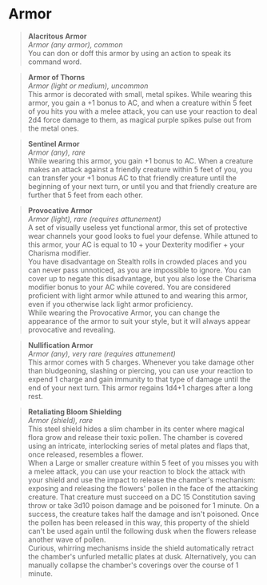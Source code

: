 # Armor

> **Alacritous Armor**  
> *Armor (any armor), common*  
> You can don or doff this armor by using an action to speak its command word.

> **Armor of Thorns**  
> *Armor (light or medium), uncommon*  
> This armor is decorated with small, metal spikes.  While wearing this armor, you gain a +1 bonus to AC, and when a creature within 5 feet of you hits you with a melee attack, you can use your reaction to deal 2d4 force damage to them, as magical purple spikes pulse out from the metal ones.

> **Sentinel Armor**  
> *Armor (any), rare*  
> While wearing this armor, you gain +1 bonus to AC.  When a creature makes an attack against a friendly creature within 5 feet of you, you can transfer your +1 bonus AC to that friendly creature until the beginning of your next turn, or until you and that friendly creature are further that 5 feet from each other.

> **Provocative Armor**  
> *Armor (light), rare (requires attunement)*  
> A set of visually useless yet functional armor, this set of protective wear channels your good looks to fuel your defense.  While attuned to this armor, your AC is equal to 10 + your Dexterity modifier + your Charisma modifier.  
> You have disadvantage on Stealth rolls in crowded places and you can never pass unnoticed, as you are impossible to ignore.  You can cover up to negate this disadvantage, but you also lose the Charisma modifier bonus to your AC while covered. You are considered proficient with light armor while attuned to and wearing this armor, even if you otherwise lack light armor proficiency.  
> While wearing the Provocative Armor, you can change the appearance of the armor to suit your style, but it will always appear provocative and revealing.

> **Nullification Armor**  
> *Armor (any), very rare (requires attunement)*  
> This armor comes with 5 charges.  Whenever you take damage other than bludgeoning, slashing or piercing, you can use your reaction to expend 1 charge and gain immunity to that type of damage until the end of your next turn. This armor regains 1d4+1 charges after a long rest.

> **Retaliating Bloom Shielding**  
> *Armor (shield), rare*  
> This steel shield hides a slim chamber in its center where magical flora grow and release their toxic pollen.  The chamber is covered using an intricate, interlocking series of metal plates and flaps that, once released, resembles a flower.  
> When a Large or smaller creature within 5 feet of you misses you with a melee attack, you can use your reaction to block the attack with your shield and  use the impact to release the chamber's mechanism: exposing and releasing the flowers' pollen in the face of the attacking creature.  That creature must succeed on a DC 15 Constitution saving throw or take 3d10 poison damage and be poisoned for 1 minute.  On a success, the creature takes half the damage and isn't poisoned.  Once the pollen has been released in this way, this property of the shield can't be used again until the following dusk when the flowers release another wave of pollen.  
> Curious, whirring mechanisms inside the shield automatically retract the chamber's unfurled metallic plates at dusk.  Alternatively, you can manually collapse the chamber's coverings over the course of 1 minute.